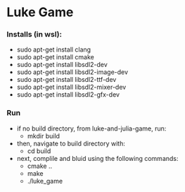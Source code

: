 # Luke Game

### Installs (in wsl):

- sudo apt-get install clang
- sudo apt-get install cmake
- sudo apt-get install libsdl2-dev
- sudo apt-get install libsdl2-image-dev
- sudo apt-get install libsdl2-ttf-dev
- sudo apt-get install libsdl2-mixer-dev
- sudo apt-get install libsdl2-gfx-dev

### Run

- if no build directory, from luke-and-julia-game, run:
  - mkdir build
- then, navigate to build directory with:
  - cd build
- next, complile and bluid using the following commands:
  - cmake ..
  - make
  - ./luke_game
